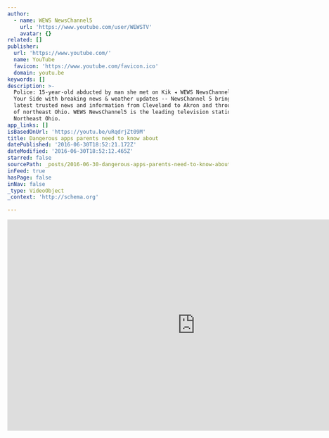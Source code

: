 ```yaml
---
author:
  - name: WEWS NewsChannel5
    url: 'https://www.youtube.com/user/WEWSTV'
    avatar: {}
related: []
publisher:
  url: 'https://www.youtube.com/'
  name: YouTube
  favicon: 'https://www.youtube.com/favicon.ico'
  domain: youtu.be
keywords: []
description: >-
  Police: 15-year-old abducted by man she met on Kik ◂ WEWS NewsChannel5 is On
  Your Side with breaking news & weather updates -- NewsChannel 5 brings you the
  latest trusted news and information from Cleveland to Akron and throughout all
  of northeast Ohio. WEWS NewsChannel5 is the leading television station in
  Northeast Ohio.
app_links: []
isBasedOnUrl: 'https://youtu.be/uRqdrjZt09M'
title: Dangerous apps parents need to know about
datePublished: '2016-06-30T18:52:21.172Z'
dateModified: '2016-06-30T18:52:12.465Z'
starred: false
sourcePath: _posts/2016-06-30-dangerous-apps-parents-need-to-know-about.md
inFeed: true
hasPage: false
inNav: false
_type: VideoObject
_context: 'http://schema.org'

---
```

<iframe src="https://cdn.embedly.com/widgets/media.html?src=https%3A%2F%2Fwww.youtube.com%2Fembed%2FuRqdrjZt09M%3Ffeature%3Doembed&amp;url=http%3A%2F%2Fwww.youtube.com%2Fwatch%3Fv%3DuRqdrjZt09M&amp;image=https%3A%2F%2Fi.ytimg.com%2Fvi%2FuRqdrjZt09M%2Fhqdefault.jpg&amp;key=b7d04c9b404c499eba89ee7072e1c4f7&amp;type=text%2Fhtml&amp;schema=youtube" width="854" height="480" scrolling="no" frameborder="0" allowfullscreen="" style=""></iframe>